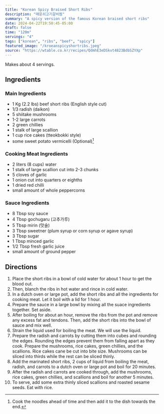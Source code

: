 ```yaml
---
title: "Korean Spicy Braised Short Ribs"
description: "매운쇠고기갈비찜"
summary: "A spicy version of the famous Korean braised short ribs"
date: 2024-04-22T19:50:45-05:00
draft: false
time: "120m"
servings: "4"
tags: ["korean", "ribs", "beef", "spicy"]
featured_image: "/kroeanspicyshortribs.jpeg"
source: "https://wtable.co.kr/recipes/QdmhE3eDSkvt4823BdbSZYXp"
---
```


Makes about 4 servings.

## Ingredients

### Main Ingredients

- 1 Kg (2.2 lbs) beef short ribs (English style cut)
- 1/3 radish (daikon)
- 5 shiitake mushrooms
- 1-2 large carrots
- 2 green chillies
- 1 stalk of large scallion
- 1 cup rice cakes (tteokbokki style)
- some sweet potato vermicelli (Optional)[^1]

### Cooking Meat Ingredients

- 2 liters (8 cups) water
- 1 stalk of large scallion cut into 2-3 chunks
- 5 cloves of garlic
- 1 onion cut into quarters or eighths
- 1 dried red chilli
- small amount of whole peppercorns

### Sauce Ingredients

- 8 Tbsp soy sauce
- 4 Tbsp gochugaru (고추가루)
- 5 Tbsp mirin (맛술)
- 3 Tbsp sweetner (plum syrup or corn syrup or agave syrup)
- 3 Tbsp sugar
- 1 Tbsp minced garlic
- 1/2 Tbsp fresh garlic juice
- small amount of ground pepper

## Directions

1. Place the short ribs in a bowl of cold water for about 1 hour to get the blood out. 
2. Then, blanch the ribs in hot water and rince in cold water.
3. In a dutch oven or large pot, add the short ribs and all the ingredients for cooking meat. Let it boil with a lid for 1 hour.
4. Prepare the sauce in a large bowl by mixing all the suace ingredients together. Set aside.
5. After boiling for about an hour, remove the ribs from the pot and remove any excess fat and tendons. Then, add the short ribs into the bowl of sauce and mix well.
6. Strain the liquid used for boiling the meat. We will use the liquid.
7. Prepare the radish and carrots by cutting them into cubes and rounding the edges. Rounding the edges prevent them from falling apart as they cook. Prepare the mushrooms, rice cakes, green chillies, and the scallions. Rice cakes cane be cut into bite size. Mushrooms can be sliced into thirds while the rest can be sliced thinly.
8. Add the marinated short ribs, 2 cups of liquid from boiling the meat, radish, and carrots to a dutch oven or large pot and boil for 20 minutes.
9. After the radish and carrots are cooked through, add the mushrooms, rice cakes, green chillies, and scallions and boil for another 5 minutes.
10. To serve, add some extra thinly sliced scallions and roasted sesame seeds. Eat with rice.

[^1]: Cook the noodles ahead of time and then add it to the dish towards the end.